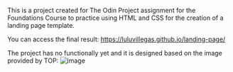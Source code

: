 This is a project created for The Odin Project assignment for the Foundations Course to
practice using HTML and CSS for the creation of a landing page template.

You can access the final result: https://luluvillegas.github.io/landing-page/

The project has no functionally yet and it is designed based on the image provided by TOP:
![image](https://github.com/luluvillegas/landing-page/assets/28613689/65f21cd8-074f-432a-831c-d5dc94c4565b)
